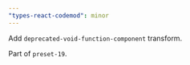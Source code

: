 ```yaml
---
"types-react-codemod": minor
---
```


Add `deprecated-void-function-component` transform.

Part of `preset-19`.
